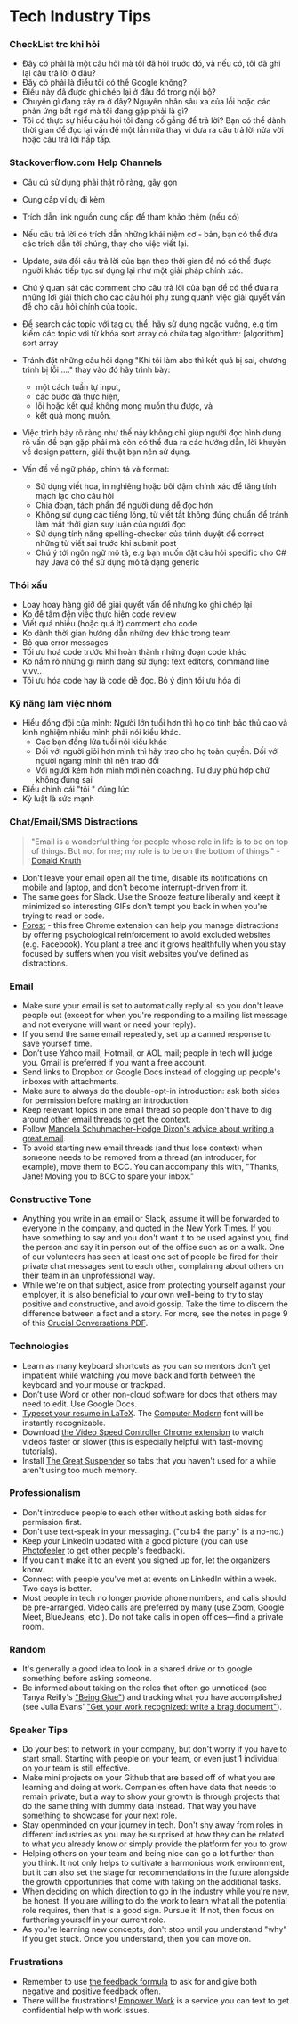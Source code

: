 # Tech Industry Tips

### CheckList trc khi hỏi

* Đây có phải là một câu hỏi mà tôi đã hỏi trước đó, và nếu có, tôi đã ghi lại câu trả lời ở đâu?
* Đây có phải là điều tôi có thể Google không?
* Điều này đã được ghi chép lại ở đâu đó trong nội bộ?
* Chuyện gì đang xảy ra ở đây? Nguyên nhân sâu xa của lỗi hoặc các phản ứng bất ngờ mà tôi đang gặp phải là gì?
* Tôi có thực sự hiểu câu hỏi tôi đang cố gắng để trả lời? Bạn có thể dành thời gian để đọc lại vấn đề một lần nữa thay vì đưa ra câu trả lời nửa vời hoặc câu trả lời hấp tấp.

### Stackoverflow.com Help Channels

* Câu cú sử dụng phải thật rõ ràng, gãy gọn
* Cung cấp ví dụ đi kèm
* Trích dẫn link nguồn cung cấp để tham khảo thêm (nếu có)
* Nếu câu trả lời có trích dẫn những khái niệm cơ - bản, bạn có thể đưa các trích dẫn tới chúng, thay cho việc viết lại.
* Update, sửa đổi câu trả lời của bạn theo thời gian để nó có thể được người khác tiếp tục sử dụng lại
như một giải pháp chính xác.
* Chú ý quan sát các comment cho câu trả lời của bạn để có thể đưa ra những lời giải
thích cho các câu hỏi phụ xung quanh việc giải quyết vấn đề cho câu hỏi chính của topic.

* Để search các topic với tag cụ thể, hãy sử dụng ngoặc vuông,
e.g tìm kiếm các topic với từ khóa sort array có chứa tag algorithm: [algorithm] sort array

* Tránh đặt những câu hỏi dạng "Khi tôi làm abc thì kết quả bị sai, chương trình bị lỗi ...."
thay vào đó hãy trình bày:
  * một cách tuần tự input,
  * các bước đã thực hiện,
  * lỗi hoặc kết quả không mong muốn thu được, và
  * kết quả mong muốn.
* Việc trình bày rõ ràng như thế này không chỉ giúp người đọc hình dung rõ vấn đề bạn gặp phải mà
còn có thể đưa ra các hướng dẫn, lời khuyên về design pattern, giải thuật bạn nên sử dụng.

* Vấn đề về ngữ pháp, chính tả và format:
  * Sử dụng viết hoa, in nghiêng hoặc bôi đậm chính xác để tăng tính mạch lạc cho câu hỏi
  * Chia đoạn, tách phần để người dùng dễ đọc hơn
  * Không sử dụng các tiếng lóng, từ viết tắt không đúng chuẩn để tránh làm mất thời gian suy luận của người đọc
  * Sử dụng tính năng spelling-checker của trình duyệt để correct những từ viết sai trước khi submit post
  * Chú ý tới ngôn ngữ mô tả, e.g bạn muốn đặt câu hỏi specific cho C# hay Java có thể sử dụng mô tả dạng generic

### Thói xấu

* Loay hoay hàng giờ để giải quyết vấn đề nhưng ko ghi chép lại
* Ko để tâm đến việc thực hiện code review
* Viết quá nhiều (hoặc quá ít) comment cho code
* Ko dành thời gian hướng dẫn những dev khác trong team
* Bỏ qua error messages
* Tối ưu hoá code trước khi hoàn thành những đoạn code khác
* Ko nắm rõ những gì mình đang sử dụng: text editors, command line v.vv..
* Tối ưu hóa code hay là code dễ đọc. Bỏ ý định tối ưu hóa đi

### Kỹ năng làm việc nhóm

* Hiểu đồng đội của mình: Người lớn tuổi hơn thì họ có tính bảo thủ cao và kinh nghiệm nhiều mình phải nói kiểu khác.
  * Các bạn đồng lứa tuổi nói kiểu khác
  * Đối với người giỏi hơn mình thì hãy trao cho họ toàn quyền. Đối với người ngang mình thì nên trao đổi
  * Với người kém hơn mình mới nên coaching.
Tư duy phù hợp chứ không đúng sai
* Điều chỉnh cái "tôi " đúng lúc
* Kỷ luật là sức mạnh

### Chat/Email/SMS Distractions

> "Email is a wonderful thing for people whose role in life is to be on top of things. But not for me; my role is to be on the bottom of things." - [Donald Knuth](https://www-cs-faculty.stanford.edu/~knuth/email.html)

* Don't leave your email open all the time, disable its notifications on mobile and laptop, and don't become interrupt-driven from it.
* The same goes for Slack. Use the Snooze feature liberally and keept it minimized so interesting GIFs don't tempt you back in when you're trying to read or code.
* [Forest](https://chrome.google.com/webstore/detail/forest-stay-focused-be-pr/kjacjjdnoddnpbbcjilcajfhhbdhkpgk) - this free Chrome extension can help you manage distractions by offering psychological reinforcement to avoid excluded websites (e.g. Facebook). You plant a tree and it grows healthfully when you stay focused by suffers when you visit websites you've defined as distractions.

### Email

* Make sure your email is set to automatically reply all so you don't leave people out (except for when you're responding to a mailing list message and not everyone will want or need your reply).
* If you send the same email repeatedly, set up a canned response to save yourself time.
* Don’t use Yahoo mail, Hotmail, or AOL mail; people in tech will judge you. Gmail is preferred if you want a free account.
* Send links to Dropbox or Google Docs instead of clogging up people's inboxes with attachments.
* Make sure to always do the double-opt-in introduction: ask both sides for permission before making an introduction.
* Keep relevant topics in one email thread so people don't have to dig around other email threads to get the context.
* Follow [Mandela Schuhmacher-Hodge Dixon's advice about writing a great email](https://medium.com/@MandelaSH/how-writing-a-great-email-can-help-you-get-whatever-you-want-in-life-3a7bc91d9654).
* To avoid starting new email threads (and thus lose context) when someone needs to be removed from a thread (an introducer, for example), move them to BCC. You can accompany this with, "Thanks, Jane! Moving you to BCC to spare your inbox."

### Constructive Tone

* Anything you write in an email or Slack, assume it will be forwarded to everyone in the company, and quoted in the New York Times. If you have something to say and you don't want it to be used against you, find the person and say it in person out of the office such as on a walk. One of our volunteers has seen at least one set of people be fired for their private chat messages sent to each other, complaining about others on their team in an unprofessional way.
* While we're on that subject, aside from protecting yourself against your employer, it is also beneficial to your own well-being to try to stay positive and constructive, and avoid gossip. Take the time to discern the difference between a fact and a story. For more, see the notes in page 9 of this [Crucial Conversations PDF](https://www.gsb.org/students/Course-Materials/Electives2019/CrucialConversations-McGuire-2019.pdf).

### Technologies

* Learn as many keyboard shortcuts as you can so mentors don't get impatient while watching you move back and forth between the keyboard and your mouse or trackpad.
* Don’t use Word or other non-cloud software for docs that others may need to edit. Use Google Docs.
* [Typeset your resume in LaTeX](http://stevehanov.ca/blog/index.php?id=56). The [Computer Modern](https://en.wikipedia.org/wiki/Computer_Modern) font will be instantly recognizable.
* Download [the Video Speed Controller Chrome extension](https://chrome.google.com/webstore/detail/video-speed-controller/nffaoalbilbmmfgbnbgppjihopabppdk) to watch videos faster or slower (this is especially helpful with fast-moving tutorials).
* Install [The Great Suspender](https://chrome.google.com/webstore/detail/the-great-suspender-origi/ahmkjjgdligadogjedmnogbpbcpofeeo?hl=en) so tabs that you haven't used for a while aren't using too much memory.

### Professionalism

* Don't introduce people to each other without asking both sides for permission first.
* Don't use text-speak in your messaging. ("cu b4 the party" is a no-no.)
* Keep your LinkedIn updated with a good picture (you can use [Photofeeler](https://www.photofeeler.com/) to get other people's feedback).
* If you can't make it to an event you signed up for, let the organizers know.
* Connect with people you've met at events on LinkedIn within a week. Two days is better.
* Most people in tech no longer provide phone numbers, and calls should be pre-arranged. Video calls are preferred by many (use Zoom, Google Meet, BlueJeans, etc.). Do not take calls in open offices—find a private room.

### Random

* It's generally a good idea to look in a shared drive or to google something before asking someone.
* Be informed about taking on the roles that often go unnoticed (see Tanya Reilly's ["Being Glue"](https://youtu.be/KClAPipnKqw)) and tracking what you have accomplished (see Julia Evans' ["Get your work recognized: write a brag document"](https://jvns.ca/blog/brag-documents/)).

### Speaker Tips

* Do your best to network in your company, but don't worry if you have to start small. Starting with people on your team, or even just 1 individual on your team is still effective.
* Make mini projects on your Github that are based off of what you are learning and doing at work. Companies often have data that needs to remain private, but a way to show your growth is through projects that do the same thing with dummy data instead. That way you have something to showcase for your next role.
* Stay openminded on your journey in tech. Don't shy away from roles in different industries as you may be surprised at how they can be related to what you already know or simply provide the platform for you to grow
* Helping others on your team and being nice can go a lot further than you think. It not only helps to cultivate a harmonious work environment, but it can also set the stage for recommendations in the future alongside the growth opportunities that come with taking on the additional tasks.
* When deciding on which direction to go in the industry while you're new, be honest. If you are willing to do the work to learn what all the potential role requires, then that is a good sign. Pursue it! If not, then focus on furthering yourself in your current role.
* As you're learning new concepts, don't stop until you understand "why" if you get stuck. Once you understand, then you can move on.

### Frustrations

* Remember to use [the feedback formula](https://techtonica.org/conduct/) to ask for and give both negative and positive feedback often.
* There will be frustrations! [Empower Work](https://www.empowerwork.org/) is a service you can text to get confidential help with work issues.
